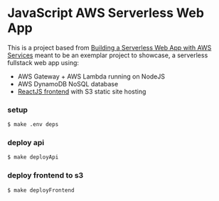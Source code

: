 # JavaScript AWS Serverless Web App

This is a project based from [Building a Serverless Web App with AWS Services](https://www.pluralsight.com/guides/front-end-javascript/building-a-serverless-web-app-on-aws-services) meant to be an exemplar project to showcase, a serverless fullstack web app using:
- AWS Gateway + AWS Lambda running on NodeJS
- AWS DynamoDB NoSQL database
- [ReactJS frontend](https://github.com/eh3rrera/react-app-frontend) with S3 static site hosting

### setup
```bash
$ make .env deps
```

### deploy api
```bash
$ make deployApi
```

### deploy frontend to s3
```bash
$ make deployFrontend
```
